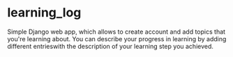 # learning_log
Simple Django web app, which allows to create account and add topics that you're learning about. You can describe your progress in learning by adding different entrieswith the description of your learning step you achieved.
